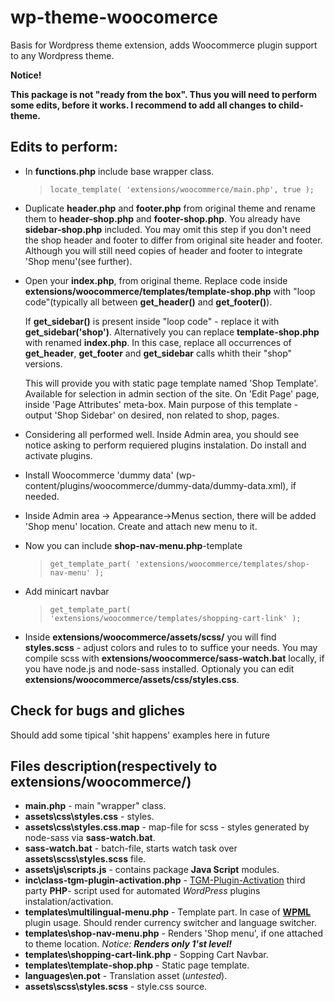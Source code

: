 # wp-theme-woocomerce
Basis for Wordpress theme extension, adds Woocommerce plugin support to any Wordpress theme.

__Notice!__

__This package is not "ready from the box". Thus you will need to perform some edits, before it works.
I recommend to add all changes to child-theme.__

## Edits to perform:

+ In __functions.php__ include base wrapper class.
	>
    >`locate_template( 'extensions/woocommerce/main.php', true );`
    >

+ Duplicate __header.php__ and __footer.php__ from original theme and rename them to __header-shop.php__ and __footer-shop.php__. You already have __sidebar-shop.php__ included.
	You may omit this step if you don't need the shop header and footer to differ from original site header and footer. Although you will still need copies of header and footer to integrate 'Shop menu'(see further).

+ Open your __index.php__, from original theme. Replace code inside __extensions/woocommerce/templates/template-shop.php__ with "loop code"(typically all between __get_header()__ and __get_footer()__).
	
    If __get_sidebar()__ is present inside "loop code" - replace it with __get_sidebar('shop')__.
	Alternatively you can replace __template-shop.php__ with renamed __index.php__. In this case, replace all occurrences of __get_header__, __get_footer__ and __get_sidebar__ calls whith their "shop" versions.
	
	This will provide you with static page template named 'Shop Template'. Available for selection in admin section of the site. On 'Edit Page' page, inside 'Page Attributes' meta-box.
	Main purpose of this template - output 'Shop Sidebar' on desired, non related to shop, pages.

+ Considering all performed well. Inside Admin area, you should see notice asking to perform requiered plugins instalation. Do install and activate plugins.

+ Install Woocommerce 'dummy data' (wp-content/plugins/woocommerce/dummy-data/dummy-data.xml), if needed.

+ Inside Admin area -> Appearance->Menus section, there will be added 'Shop menu' location. Create and attach new menu to it.

+ Now you can include __shop-nav-menu.php__-template
	>
	>`get_template_part( 'extensions/woocommerce/templates/shop-nav-menu' );`
	>

+ Add minicart navbar
	>
	>`get_template_part( 'extensions/woocommerce/templates/shopping-cart-link' );`
	>

+ Inside __extensions/woocommerce/assets/scss/__ you will find __styles.scss__ - adjust colors and rules to to suffice your needs. You may compile scss with __extensions/woocommerce/sass-watch.bat__ locally, if you have node.js and node-sass installed. Optionaly you can edit __extensions/woocommerce/assets/css/styles.css__.

## Check for bugs and gliches
Should add some tipical 'shit happens' examples here in future

## Files description(respectively to __extensions/woocommerce/__)
* __main.php__ - main "wrapper" class.
* __assets\css\styles.css__ - styles.
* __assets\css\styles.css.map__ - map-file for scss - styles generated by node-sass via __sass-watch.bat__.
* __sass-watch.bat__ - batch-file, starts watch task over __assets\scss\styles.scss__ file.
* __assets\js\scripts.js__ - contains package __Java Script__ modules.
* __inc\class-tgm-plugin-activation.php__ - [TGM-Plugin-Activation](http://tgmpluginactivation.com/) third party __PHP__- script used for automated _WordPress_ plugins instalation/activation.
* __templates\multilingual-menu.php__ - Template part. In case of [__WPML__](https://wpml.org/) plugin usage. Should render currency switcher and language switcher.
* __templates\shop-nav-menu.php__ - Renders 'Shop menu', if one attached to theme location. _Notice: __Renders only 1'st level!___
* __templates\shopping-cart-link.php__ - Sopping Cart Navbar.
* __templates\template-shop.php__ - Static page template.
* __languages\en.pot__ - Translation asset (_untested_).
* __assets\scss\styles.scss__ - style.css source.

